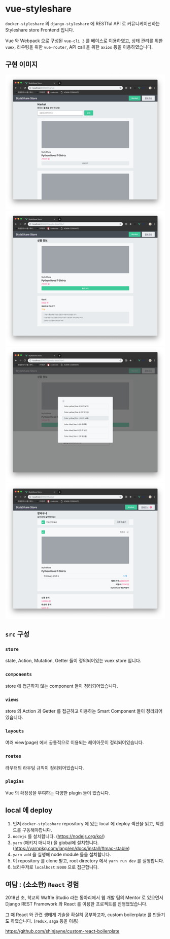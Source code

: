 # vue-styleshare

`docker-styleshare` 의 `django-styleshare` 에 RESTful API 로 커뮤니케이션하는 Styleshare store Frontend 입니다.

Vue 와 Webpack 으로 구성된 `vue-cli 3` 를 베이스로 이용하였고, 상태 관리를 위한 `vuex`, 라우팅을 위한 `vue-router`, API call 을 위한 `axios` 등을 이용하였습니다.

## 구현 이미지
![마켓](./docs/market.png)
![디테일](./docs/goodsdetail.png)
![옵션](./docs/option.png)
![장바구니](./docs/basket.png)

## `src` 구성

### `store`
state, Action, Mutation, Getter 들이 정의되어있는 vuex store 입니다. 

### `components`
store 에 접근하지 않는 component 들이 정리되어있습니다.

### `views` 
store 의 Action 과 Getter 를 접근하고 이용하는 Smart Component 들이 정리되어있습니다.

### `layouts`
여러 view(page) 에서 공통적으로 이용되는 레이아웃이 정리되어있습니다.

### `routes` 
라우터의 라우팅 규칙이 정리되어있습니다. 

### `plugins` 
Vue 의 확장성을 부여하는 다양한 plugin 들이 있습니다. 


## local 에 deploy
1. 먼저 `docker-styleshare` repository 에 있는 local 에 deploy 섹션을 읽고, 백엔드를 구동해야합니다.
2. `nodejs` 를 설치합니다. (https://nodejs.org/ko/)
3. `yarn` (패키지 매니져) 을 global에 설치합니다. (https://yarnpkg.com/lang/en/docs/install/#mac-stable)
4. `yarn add` 을 실행해 node module 들을 설치합니다.
5. 이 repository 를 clone 받고, root directory 에서 `yarn run dev` 를 실행합니다. 
6. 브라우저로 `localhost:8080` 으로 접근합니다.

## 여담 : (소소한) `React` 경험

2018년 초, 학교의 Waffle Studio 라는 동아리에서 웹 개발 팀의 Mentor 로 있으면서 Django REST Framework 와 React 를 이용한 프로젝트를 진행했었습니다.

그 때 React 와 관련 생태계 기술을 확실히 공부하고자, custom boilerplate 를 만들기도 하였습니다. (`redux`, `saga` 등을 이용)

https://github.com/shinjayne/custom-react-boilerplate

